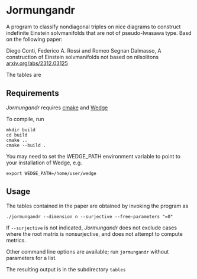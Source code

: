 # Jormungandr
A program to classify nondiagonal triples on nice diagrams to construct indefinite Einstein solvmanifolds that are not of pseudo-Iwasawa type. Basd on the following paper:

Diego Conti, Federico A. Rossi and Romeo Segnan Dalmasso, A construction of Einstein solvmanifolds not based on nilsolitons [arxiv.org/abs/2312.03125](https://arxiv.org/abs/2312.03125)

The tables are

## Requirements

*Jormungandr* requires [cmake](https://cmake.org/) and [Wedge](https://github.com/diego-conti/wedge)

To compile, run

	mkdir build
	cd build
	cmake ..
	cmake --build .

You may need to set the WEDGE_PATH environment variable to point to your installation of Wedge, e.g.

	export WEDGE_PATH=/home/user/wedge

## Usage

The tables contained in the paper are obtained by invoking the program as 

    ./jormungandr --dimension n --surjective --free-parameters "=0"

If ```--surjective``` is not indicated, *Jormungandr* does not exclude cases where the root matrix is nonsurjective, and does not attempt to compute metrics.

Other command line options are available; run ```jormungandr``` without parameters for a list.

The resulting output is in the subdirectory ```tables``` 
